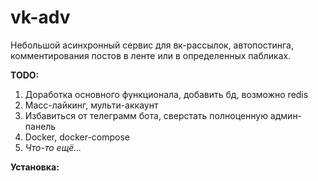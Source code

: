 # vk-adv
Небольшой асинхронный сервис для вк-рассылок, автопостинга, комментирования постов в ленте или в определенных пабликах.

**TODO:**
1) Доработка основного функционала, добавить бд, возможно redis
2) Масс-лайкинг, мульти-аккаунт
3) Избавиться от телеграмм бота, сверстать полноценную админ-панель
4) Docker, docker-compose
5) _Что-то ещё..._

**Установка:**
